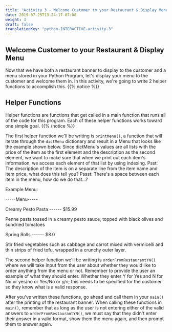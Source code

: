 ```yaml
---
title: "Activity 3 - Welcome Customer to your Restaurant & Display Menu"
date: 2019-07-25T13:24:17-07:00
weight: 3
draft: false
translationKey: "python-INTERACTIVE-activity-3"
---
```

## Welcome Customer to your Restaurant & Display Menu
Now that we have both a restaurant banner to display to the customer and a menu stored in your Python Program, let's display your menu to the customer and welcome them in. In this activity, we're going to write 2 helper functions to accomplish this.
{{% notice %}}
## Helper Functions
Helper functions are functions that get called in a main function that runs all of the code for this program. Each of these helper functions works toward one simple goal. 
{{% /notice %}}

The first helper function we'll be writing is `printMenu()`, a function that will iterate through the `dictMenu` dictionary and result in a Menu that looks like the example shown below. Since dictMenu's values are all lists with the price of the item as the first element and the description as the second element, we want to make sure that when we print out each item's information, we access each element of that list by using indexing.
Psst: The description of the item is on a separate line from the item name and item price, what does this tell you?
Pssst: There's a space between each item in the menu, how do we do that...?

Example Menu:

-----Menu-----

Creamy Pesto Pasta ------ $15.99

Penne pasta tossed in a creamy pesto sauce, topped with black olives and sundried tomatoes

Spring Rolls ------ $8.0

Stir fried vegetables such as cabbage and carrot mixed with vermicelli and thin strips of fried tofu, wrapped in a crunchy outer layer. 

The second helper function we'll be writing is `orderFromRestaurantYN()` where we will take input from the user about whether they would like to order anything from the menu or not. Remember to provide the user an example of what they should enter. Whether they enter Y for Yes and N for No or yes/no or Yes/No or y/n; this needs to be specified for the customer so they know what is a valid response.

After you've written these functions, go ahead and call them in your `main()` after the printing of the restaurant banner.
When calling these functions in `main()`, remember that as long as the user is not entering either of the valid answers to `orderFromRestaurantYN()`, we must say that they didn't enter their answer in a valid format, show them the menu again, and then prompt them to answer again.
